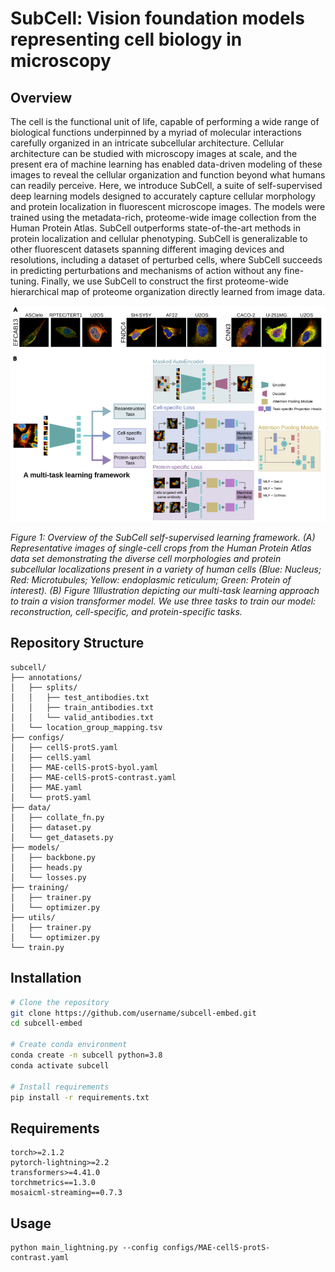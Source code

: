 # SubCell: Vision foundation models representing cell biology in microscopy    

## Overview
The cell is the functional unit of life, capable of performing a wide range of biological functions underpinned by a myriad of molecular interactions carefully organized in an intricate subcellular architecture. Cellular architecture   can be studied with microscopy images  at scale, and the present era of machine learning has enabled data-driven modeling of these images to reveal the cellular organization and function beyond what humans can readily perceive. Here, we introduce SubCell, a suite of self-supervised deep learning models designed to accurately capture cellular morphology and protein localization in fluorescent microscope images. The models were trained using the metadata-rich, proteome-wide image collection from the Human Protein Atlas. SubCell outperforms state-of-the-art  methods in protein localization and cellular phenotyping. SubCell is generalizable to other fluorescent datasets  spanning different imaging devices and resolutions, including a dataset of perturbed cells, where SubCell succeeds in predicting perturbations and mechanisms of action without any fine-tuning. Finally, we use SubCell to construct the first proteome-wide hierarchical map of proteome organization directly learned from image data.   

![](resources/arch.png)

*Figure 1: Overview of the SubCell self-supervised learning framework. (A) Representative images of single-cell crops from the Human Protein Atlas data set demonstrating the diverse cell morphologies and protein subcellular localizations present in a variety of human cells (Blue: Nucleus; Red: Microtubules; Yellow: endoplasmic reticulum; Green: Protein of interest). (B) Figure 1Illustration depicting our multi-task learning approach to train a vision transformer model. We use three tasks to train our model: reconstruction, cell-specific, and protein-specific tasks.*


## Repository Structure
```
subcell/
├── annotations/
│   ├── splits/
│   │   ├── test_antibodies.txt
│   │   ├── train_antibodies.txt
│   │   └── valid_antibodies.txt
│   └── location_group_mapping.tsv
├── configs/
│   ├── cellS-protS.yaml
│   ├── cellS.yaml
│   ├── MAE-cellS-protS-byol.yaml
│   ├── MAE-cellS-protS-contrast.yaml
│   ├── MAE.yaml
│   └── protS.yaml
├── data/
│   ├── collate_fn.py
│   ├── dataset.py
│   └── get_datasets.py
├── models/
│   ├── backbone.py
│   ├── heads.py
│   └── losses.py
├── training/
│   ├── trainer.py
│   └── optimizer.py
├── utils/
│   ├── trainer.py
│   └── optimizer.py
└── train.py

```

## Installation
```bash
# Clone the repository
git clone https://github.com/username/subcell-embed.git
cd subcell-embed

# Create conda environment
conda create -n subcell python=3.8
conda activate subcell

# Install requirements
pip install -r requirements.txt
```

## Requirements
```
torch>=2.1.2
pytorch-lightning>=2.2
transformers>=4.41.0
torchmetrics==1.3.0
mosaicml-streaming==0.7.3
```

## Usage

```
python main_lightning.py --config configs/MAE-cellS-protS-contrast.yaml
```